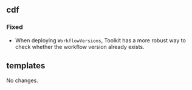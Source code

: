 ## cdf 

### Fixed

- When deploying `WorkflowVersions`, Toolkit has a more robust way to
check whether the workflow version already exists.

## templates

No changes.